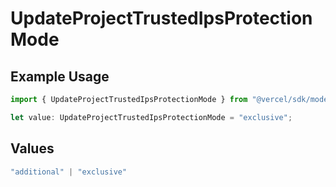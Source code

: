 # UpdateProjectTrustedIpsProtectionMode

## Example Usage

```typescript
import { UpdateProjectTrustedIpsProtectionMode } from "@vercel/sdk/models/updateprojectop.js";

let value: UpdateProjectTrustedIpsProtectionMode = "exclusive";
```

## Values

```typescript
"additional" | "exclusive"
```